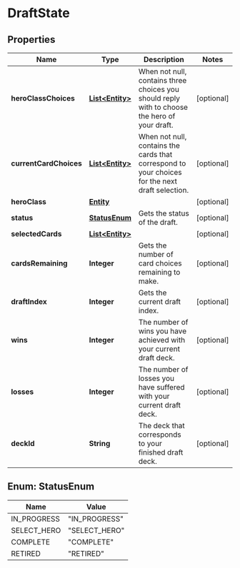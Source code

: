 
# DraftState

## Properties
Name | Type | Description | Notes
------------ | ------------- | ------------- | -------------
**heroClassChoices** | [**List&lt;Entity&gt;**](Entity.md) | When not null, contains three choices you should reply with to choose the hero of your draft.  |  [optional]
**currentCardChoices** | [**List&lt;Entity&gt;**](Entity.md) | When not null, contains the cards that correspond to your choices for the next draft selection.  |  [optional]
**heroClass** | [**Entity**](Entity.md) |  |  [optional]
**status** | [**StatusEnum**](#StatusEnum) | Gets the status of the draft.  |  [optional]
**selectedCards** | [**List&lt;Entity&gt;**](Entity.md) |  |  [optional]
**cardsRemaining** | **Integer** | Gets the number of card choices remaining to make.  |  [optional]
**draftIndex** | **Integer** | Gets the current draft index.  |  [optional]
**wins** | **Integer** | The number of wins you have achieved with your current draft deck.  |  [optional]
**losses** | **Integer** | The number of losses you have suffered with your current draft deck.  |  [optional]
**deckId** | **String** | The deck that corresponds to your finished draft deck.  |  [optional]


<a name="StatusEnum"></a>
## Enum: StatusEnum
Name | Value
---- | -----
IN_PROGRESS | &quot;IN_PROGRESS&quot;
SELECT_HERO | &quot;SELECT_HERO&quot;
COMPLETE | &quot;COMPLETE&quot;
RETIRED | &quot;RETIRED&quot;



